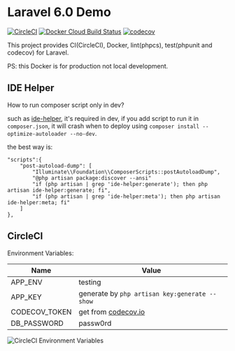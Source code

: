# Laravel 6.0 Demo

[![CircleCI](https://circleci.com/gh/sinkcup/laravel-demo/tree/6.0.svg?style=svg)](https://circleci.com/gh/sinkcup/laravel-demo/tree/6.0)
[![Docker Cloud Build Status](https://img.shields.io/docker/cloud/build/sinkcup/laravel-demo.svg)](https://hub.docker.com/r/sinkcup/laravel-demo)
[![codecov](https://codecov.io/gh/sinkcup/laravel-demo/branch/6.0/graph/badge.svg)](https://codecov.io/gh/sinkcup/laravel-demo)

This project provides CI(CircleCI), Docker, lint(phpcs), test(phpunit and codecov) for Laravel.

PS: this Docker is for production not local development.

## IDE Helper

How to run composer script only in dev?

such as [ide-helper](https://github.com/barryvdh/laravel-ide-helper), it's required in dev, if you add script to run it in `composer.json`, it will crash when to deploy using `composer install --optimize-autoloader --no-dev`.

the best way is:

```
"scripts":{
    "post-autoload-dump": [
        "Illuminate\\Foundation\\ComposerScripts::postAutoloadDump",
        "@php artisan package:discover --ansi"
        "if (php artisan | grep 'ide-helper:generate'); then php artisan ide-helper:generate; fi",
        "if (php artisan | grep 'ide-helper:meta'); then php artisan ide-helper:meta; fi"
    ]
},
```

## CircleCI

Environment Variables:

Name | Value
-----|--------------
APP_ENV | testing
APP_KEY	| generate by `php artisan key:generate --show`
CODECOV_TOKEN | get from [codecov.io](https://codecov.io/)
DB_PASSWORD | passw0rd

![CircleCI Environment Variables](https://user-images.githubusercontent.com/4971414/64674927-80ac2080-d4a4-11e9-8448-6e9f4a67a128.png)
